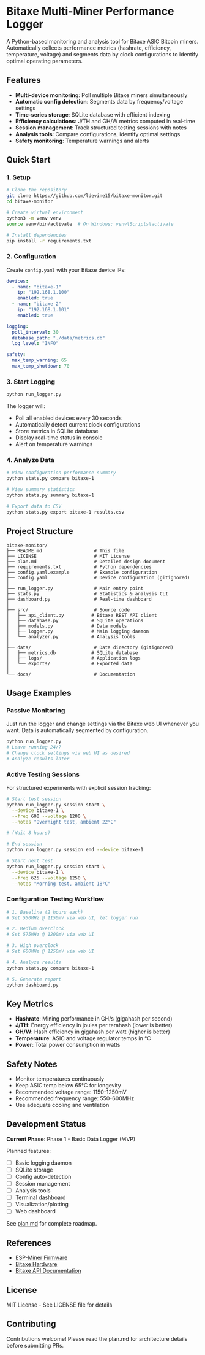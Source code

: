 # Bitaxe Multi-Miner Performance Logger

A Python-based monitoring and analysis tool for Bitaxe ASIC Bitcoin miners. Automatically collects performance metrics (hashrate, efficiency, temperature, voltage) and segments data by clock configurations to identify optimal operating parameters.

## Features

- **Multi-device monitoring**: Poll multiple Bitaxe miners simultaneously
- **Automatic config detection**: Segments data by frequency/voltage settings
- **Time-series storage**: SQLite database with efficient indexing
- **Efficiency calculations**: J/TH and GH/W metrics computed in real-time
- **Session management**: Track structured testing sessions with notes
- **Analysis tools**: Compare configurations, identify optimal settings
- **Safety monitoring**: Temperature warnings and alerts

## Quick Start

### 1. Setup

```bash
# Clone the repository
git clone https://github.com/ldevine15/bitaxe-monitor.git
cd bitaxe-monitor

# Create virtual environment
python3 -m venv venv
source venv/bin/activate  # On Windows: venv\Scripts\activate

# Install dependencies
pip install -r requirements.txt
```

### 2. Configuration

Create `config.yaml` with your Bitaxe device IPs:

```yaml
devices:
  - name: "bitaxe-1"
    ip: "192.168.1.100"
    enabled: true
  - name: "bitaxe-2"
    ip: "192.168.1.101"
    enabled: true

logging:
  poll_interval: 30
  database_path: "./data/metrics.db"
  log_level: "INFO"

safety:
  max_temp_warning: 65
  max_temp_shutdown: 70
```

### 3. Start Logging

```bash
python run_logger.py
```

The logger will:
- Poll all enabled devices every 30 seconds
- Automatically detect current clock configurations
- Store metrics in SQLite database
- Display real-time status in console
- Alert on temperature warnings

### 4. Analyze Data

```bash
# View configuration performance summary
python stats.py compare bitaxe-1

# View summary statistics
python stats.py summary bitaxe-1

# Export data to CSV
python stats.py export bitaxe-1 results.csv
```

## Project Structure

```
bitaxe-monitor/
├── README.md                   # This file
├── LICENSE                     # MIT License
├── plan.md                     # Detailed design document
├── requirements.txt            # Python dependencies
├── config.yaml.example         # Example configuration
├── config.yaml                 # Device configuration (gitignored)
│
├── run_logger.py               # Main entry point
├── stats.py                    # Statistics & analysis CLI
├── dashboard.py                # Real-time dashboard
│
├── src/                        # Source code
│   ├── api_client.py          # Bitaxe REST API client
│   ├── database.py            # SQLite operations
│   ├── models.py              # Data models
│   ├── logger.py              # Main logging daemon
│   └── analyzer.py            # Analysis tools
│
├── data/                       # Data directory (gitignored)
│   ├── metrics.db             # SQLite database
│   ├── logs/                  # Application logs
│   └── exports/               # Exported data
│
└── docs/                       # Documentation
```

## Usage Examples

### Passive Monitoring

Just run the logger and change settings via the Bitaxe web UI whenever you want. Data is automatically segmented by configuration.

```bash
python run_logger.py
# Leave running 24/7
# Change clock settings via web UI as desired
# Analyze results later
```

### Active Testing Sessions

For structured experiments with explicit session tracking:

```bash
# Start test session
python run_logger.py session start \
  --device bitaxe-1 \
  --freq 600 --voltage 1200 \
  --notes "Overnight test, ambient 22°C"

# (Wait 8 hours)

# End session
python run_logger.py session end --device bitaxe-1

# Start next test
python run_logger.py session start \
  --device bitaxe-1 \
  --freq 625 --voltage 1250 \
  --notes "Morning test, ambient 18°C"
```

### Configuration Testing Workflow

```bash
# 1. Baseline (2 hours each)
# Set 550MHz @ 1150mV via web UI, let logger run

# 2. Medium overclock
# Set 575MHz @ 1200mV via web UI

# 3. High overclock
# Set 600MHz @ 1250mV via web UI

# 4. Analyze results
python stats.py compare bitaxe-1

# 5. Generate report
python dashboard.py
```

## Key Metrics

- **Hashrate**: Mining performance in GH/s (gigahash per second)
- **J/TH**: Energy efficiency in joules per terahash (lower is better)
- **GH/W**: Hash efficiency in gigahash per watt (higher is better)
- **Temperature**: ASIC and voltage regulator temps in °C
- **Power**: Total power consumption in watts

## Safety Notes

- Monitor temperatures continuously
- Keep ASIC temp below 65°C for longevity
- Recommended voltage range: 1150-1250mV
- Recommended frequency range: 550-600MHz
- Use adequate cooling and ventilation

## Development Status

**Current Phase**: Phase 1 - Basic Data Logger (MVP)

Planned features:
- [ ] Basic logging daemon
- [ ] SQLite storage
- [ ] Config auto-detection
- [ ] Session management
- [ ] Analysis tools
- [ ] Terminal dashboard
- [ ] Visualization/plotting
- [ ] Web dashboard

See [plan.md](plan.md) for complete roadmap.

## References

- [ESP-Miner Firmware](https://github.com/bitaxeorg/ESP-Miner)
- [Bitaxe Hardware](https://github.com/skot/bitaxe)
- [Bitaxe API Documentation](https://osmu.wiki/bitaxe/api/)

## License

MIT License - See LICENSE file for details

## Contributing

Contributions welcome! Please read the plan.md for architecture details before submitting PRs.
